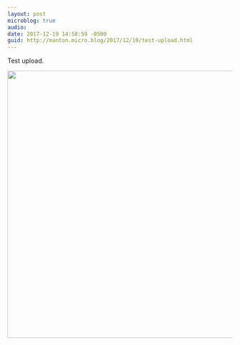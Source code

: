```yaml
---
layout: post
microblog: true
audio: 
date: 2017-12-19 14:58:59 -0500
guid: http://manton.micro.blog/2017/12/19/test-upload.html
---
```

Test upload.

<img src="http://manton.micro.blog/uploads/2017/164dcae12b.jpg" width="600" height="600" />
